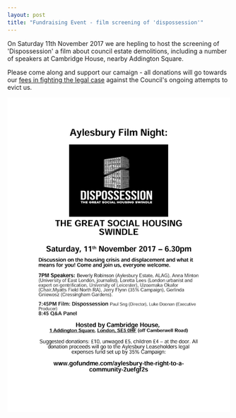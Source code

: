 ```yaml
---
layout: post
title: "Fundraising Event - film screening of 'dispossession'"
---
```

On Saturday 11th November 2017 we are hepling to host the screening of 'Dispossession' a film about council estate demolitions, including a number of speakers at Cambridge House, nearby Addington Square. 

Please come along and support our camaign - all donations will go towards our [fees in fighting the legal case](https://www.gofundme.com/aylesbury-the-right-to-a-community-2uefgf2s) against the Council's ongoing attempts to evict us.

![](/img/dispossession.jpg)
